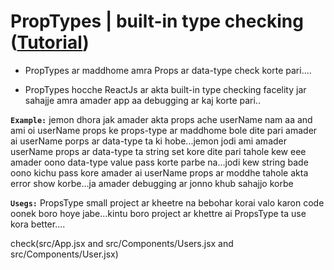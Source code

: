 # PropTypes | built-in type checking ([Tutorial](https://www.youtube.com/watch?v=mnPJrxHUarA&list=PLgH5QX0i9K3rGtitufynBKMy5gAFpa1y8&index=52))


* PropTypes ar maddhome amra Props ar data-type check korte pari....

* PropTypes hocche ReactJs ar akta built-in type checking facelity jar sahajje amra amader app aa debugging ar kaj korte pari..

 

**```Example:```**  jemon dhora jak amader akta props ache userName nam aa and ami oi userName props ke props-type ar maddhome bole dite pari amader ai userName porps ar data-type ta ki hobe...jemon jodi ami amader userName props ar data-type ta string set kore dite pari tahole kew eee amader oono data-type value pass korte parbe na...jodi kew string bade oono kichu pass kore amader ai userName props ar moddhe tahole akta error show korbe...ja amader debugging ar jonno khub sahajjo korbe

**```Usegs:```** PropsType small project ar kheetre na bebohar korai valo karon code oonek boro hoye jabe...kintu boro project ar khettre ai PropsType ta use kora better....

check(src/App.jsx and src/Components/Users.jsx and src/Components/User.jsx)